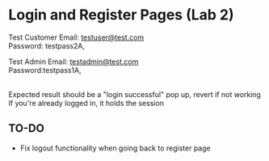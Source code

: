 # Login and Register Pages (Lab 2)

Test Customer Email: testuser@test.com <br>
Password: testpass2A,

Test Admin Email: testadmin@test.com <br>
Password:testpass1A,

<br>
Expected result should be a "login successful" pop up, revert if not working

<br>
If you're already logged in, it holds the session

## TO-DO

* Fix logout functionality when going back to register page


